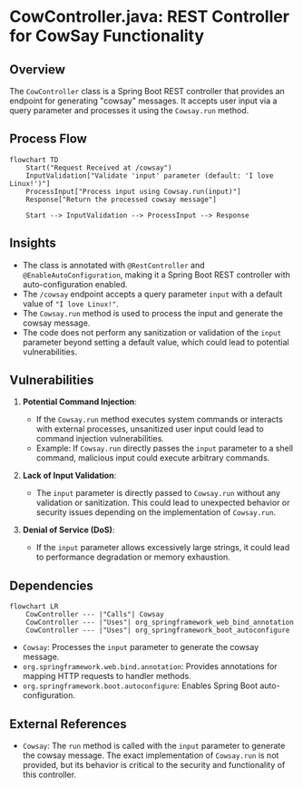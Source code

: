 # CowController.java: REST Controller for CowSay Functionality

## Overview
The `CowController` class is a Spring Boot REST controller that provides an endpoint for generating "cowsay" messages. It accepts user input via a query parameter and processes it using the `Cowsay.run` method.

## Process Flow
```mermaid
flowchart TD
    Start("Request Received at /cowsay")
    InputValidation["Validate 'input' parameter (default: 'I love Linux!')"]
    ProcessInput["Process input using Cowsay.run(input)"]
    Response["Return the processed cowsay message"]
    
    Start --> InputValidation --> ProcessInput --> Response
```

## Insights
- The class is annotated with `@RestController` and `@EnableAutoConfiguration`, making it a Spring Boot REST controller with auto-configuration enabled.
- The `/cowsay` endpoint accepts a query parameter `input` with a default value of `"I love Linux!"`.
- The `Cowsay.run` method is used to process the input and generate the cowsay message.
- The code does not perform any sanitization or validation of the `input` parameter beyond setting a default value, which could lead to potential vulnerabilities.

## Vulnerabilities
1. **Potential Command Injection**:
   - If the `Cowsay.run` method executes system commands or interacts with external processes, unsanitized user input could lead to command injection vulnerabilities.
   - Example: If `Cowsay.run` directly passes the `input` parameter to a shell command, malicious input could execute arbitrary commands.

2. **Lack of Input Validation**:
   - The `input` parameter is directly passed to `Cowsay.run` without any validation or sanitization. This could lead to unexpected behavior or security issues depending on the implementation of `Cowsay.run`.

3. **Denial of Service (DoS)**:
   - If the `input` parameter allows excessively large strings, it could lead to performance degradation or memory exhaustion.

## Dependencies
```mermaid
flowchart LR
    CowController --- |"Calls"| Cowsay
    CowController --- |"Uses"| org_springframework_web_bind_annotation
    CowController --- |"Uses"| org_springframework_boot_autoconfigure
```

- `Cowsay`: Processes the `input` parameter to generate the cowsay message.
- `org.springframework.web.bind.annotation`: Provides annotations for mapping HTTP requests to handler methods.
- `org.springframework.boot.autoconfigure`: Enables Spring Boot auto-configuration.

## External References
- `Cowsay`: The `run` method is called with the `input` parameter to generate the cowsay message. The exact implementation of `Cowsay.run` is not provided, but its behavior is critical to the security and functionality of this controller.
